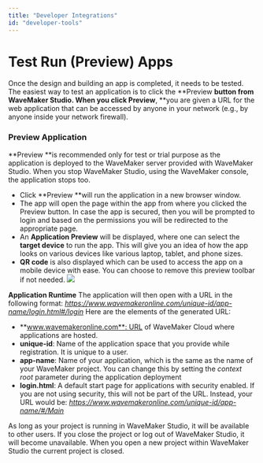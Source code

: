 ```yaml
---
title: "Developer Integrations"
id: "developer-tools"
---
```


# Test Run (Preview) Apps

Once the design and building an app is completed, it needs to be tested. The easiest way to test an application is to click the **Preview **button from WaveMaker Studio. When you click Preview**, **you are given a URL for the web application that can be accessed by anyone in your network (e.g., by anyone inside your network firewall).

### Preview Application

**Preview **is recommended only for test or trial purpose as the application is deployed to the WaveMaker server provided with WaveMaker Studio. When you stop WaveMaker Studio, using the WaveMaker console, the application stops too.

- Click **Preview **will run the application in a new browser window.
- The app will open the page within the app from where you clicked the Preview button. In case the app is secured, then you will be prompted to login and based on the permissions you will be redirected to the appropriate page.
- An **Application Preview** will be displayed, where one can select the **target device** to run the app. This will give you an idea of how the app looks on various devices like various laptop, tablet, and phone sizes.
- **QR code** is also displayed which can be used to access the app on a mobile device with ease. You can choose to remove this preview toolbar if not needed. [![](/learn/assets/app_preview.png)](/learn/assets/app_preview.png)

**Application Runtime** The application will then open with a URL in the following format: _https://www.wavemakeronline.com/unique-id/app-name/login.html#/login_ Here are the elements of the generated URL:

- **www.wavemakeronline.com**: URL of WaveMaker Cloud where applications are hosted.
- **unique-id**: Name of the application space that you provide while registration. It is unique to a user.
- **app-name**: Name of your application, which is the same as the name of your WaveMaker project. You can change this by setting the _context root_ parameter during the application deployment
- **login.html**: A default start page for applications with security enabled. If you are not using security, this will not be part of the URL. Instead, your URL would be: _https://www.wavemakeronline.com/unique-id/app-name/#/Main_

As long as your project is running in WaveMaker Studio, it will be available to other users. If you close the project or log out of WaveMaker Studio, it will become unavailable. When you open a new project within WaveMaker Studio the current project is closed.

